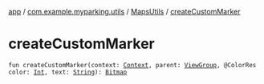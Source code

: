 [app](../../index.md) / [com.example.myparking.utils](../index.md) / [MapsUtils](index.md) / [createCustomMarker](./create-custom-marker.md)

# createCustomMarker

`fun createCustomMarker(context: `[`Context`](https://developer.android.com/reference/android/content/Context.html)`, parent: `[`ViewGroup`](https://developer.android.com/reference/android/view/ViewGroup.html)`, @ColorRes color: `[`Int`](https://kotlinlang.org/api/latest/jvm/stdlib/kotlin/-int/index.html)`, text: `[`String`](https://kotlinlang.org/api/latest/jvm/stdlib/kotlin/-string/index.html)`): `[`Bitmap`](https://developer.android.com/reference/android/graphics/Bitmap.html)